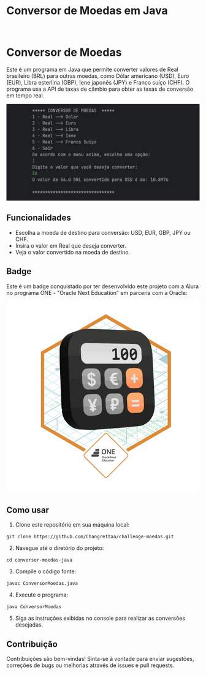 # Conversor de Moedas em Java

<div align="center">

</div><br>


# Conversor de Moedas

Este é um programa em Java que permite converter valores de Real brasileiro (BRL) para outras moedas, como Dólar americano (USD), Euro (EUR), Libra esterlina (GBP), Iene japonês (JPY) e Franco suíço (CHF). O programa usa a API de taxas de câmbio para obter as taxas de conversão em tempo real.

![Exemplo Conversor](img/conversor-exemplo.png)

## Funcionalidades

- Escolha a moeda de destino para conversão: USD, EUR, GBP, JPY ou CHF.
- Insira o valor em Real que deseja converter.
- Veja o valor convertido na moeda de destino.

## Badge
Este é um badge conquistado por ter desenvolvido este projeto com a Alura no programa ONE - "Oracle Next Education" em parceria com a Oracle:

<div align="center">

![Badge](img/Badge-Conversor.png)

</div>

## Como usar

1. Clone este repositório em sua máquina local:
```
git clone https://github.com/Changrettaa/challenge-moedas.git
```
2. Navegue até o diretório do projeto:
```
cd conversor-moedas-java
```
3. Compile o código fonte:
```
javac ConversorMoedas.java
```
4. Execute o programa:
```
java ConversorMoedas
```

5. Siga as instruções exibidas no console para realizar as conversões desejadas.



## Contribuição

Contribuições são bem-vindas! Sinta-se à vontade para enviar sugestões, correções de bugs ou melhorias através de issues e pull requests.




